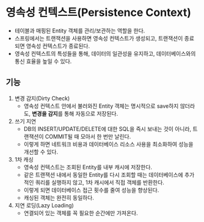 # 영속성 컨텍스트(Persistence Context)

- 테이블과 매핑된 Entity 객체를 관리/보관하는 역할을 한다.
- 스프링에서는 트랜잭션을 사용하면 영속성 컨텍스트가 생성되고, 트랜잭션이 종료되면 영속성 컨텍스트가 종료된다.
- 영속성 컨텍스트의 특성들을 통해, 데이터의 일관성을 유지하고, 데이터베이스와의 통신 효율을 높일 수 있다.

## 기능

1. 변경 감지(Dirty Check)
    - 영속성 컨텍스트 안에서 불러와진 Entity 객체는 명시적으로 save하지 않더라도, **변경을 감지**를 통해 자동으로 저장된다.
2. 쓰기 지연
    - DB의 INSERT/UPDATE/DELETE에 대한 SQL을 즉시 보내는 것이 아니라, 트랜잭션이 COMMIT될 때 모아서 한 번만 날린다.
    - 이렇게 하면 네트워크 비용과 데이터베이스 리소스 사용을 최소화하여 성능을 개선할 수 있다.
3. 1차 캐싱
    - 영속성 컨텍스트는 조회된 Entity를 내부 캐시에 저장한다.
    - 같은 트랜잭션 내에서 동일한 Entity를 다시 조회할 때는 데이터베이스에 추가적인 쿼리를 실행하지 않고, 1차 캐시에서 직접 객체를 반환한다.
    - 이렇게 되면 데이터베이스 접근 횟수를 줄여 성능을 향상된다.
    - 캐싱된 객체는 완전히 동일하다.
4. 지연 로딩(Lazy Loading)
   - 연결되어 있는 객체를 꼭 필요한 순간에만 가져온다.
